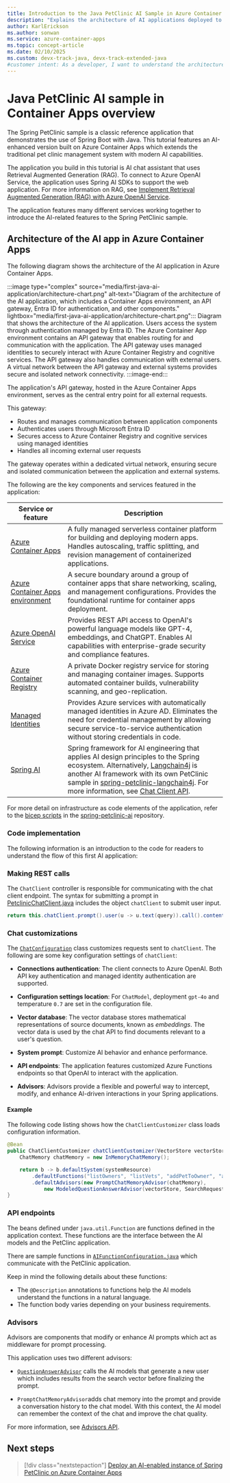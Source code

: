 ```yaml
---
title: Introduction to the Java PetClinic AI Sample in Azure Container Apps
description: "Explains the architecture of AI applications deployed to Azure Container Apps."
author: KarlErickson
ms.author: sonwan
ms.service: azure-container-apps
ms.topic: concept-article
ms.date: 02/10/2025
ms.custom: devx-track-java, devx-track-extended-java
#customer intent: As a developer, I want to understand the architecture of AI applications deployed to Azure Container Apps.
---
```


# Java PetClinic AI sample in Container Apps overview

The Spring PetClinic sample is a classic reference application that demonstrates the use of Spring Boot with Java. This tutorial features an  AI-enhanced version built on Azure Container Apps which extends the traditional pet clinic management system with modern AI capabilities.

The application you build in this tutorial is AI chat assistant that uses Retrieval Augmented Generation (RAG). To connect to Azure OpenAI Service, the application uses Spring AI SDKs to support the web application. For more information on RAG, see [Implement Retrieval Augmented Generation (RAG) with Azure OpenAI Service](/training/modules/use-own-data-azure-openai).

The application features many different services working together to introduce the AI-related features to the Spring PetClinic sample.

## Architecture of the AI app in Azure Container Apps

The following diagram shows the architecture of the AI application in Azure Container Apps.

:::image type="complex" source="media/first-java-ai-application/architecture-chart.png" alt-text="Diagram of the architecture of the AI application, which includes a Container Apps environment, an API gateway, Entra ID for authentication, and other components." lightbox="media/first-java-ai-application/architecture-chart.png":::
   Diagram that shows the architecture of the AI application. Users access the system through authentication managed by Entra ID. The Azure Container App environment contains an API gateway that enables routing for and communication with the application. The API gateway uses managed identities to securely interact with Azure Container Registry and cognitive services. The API gateway also handles communication with external users. A virtual network between the API gateway and external systems provides secure and isolated network connectivity.
:::image-end:::

The application's API gateway, hosted in the Azure Container Apps environment, serves as the central entry point for all external requests.

This gateway:

- Routes and manages communication between application components
- Authenticates users through Microsoft Entra ID
- Secures access to Azure Container Registry and cognitive services using managed identities
- Handles all incoming external user requests

The gateway operates within a dedicated virtual network, ensuring secure and isolated communication between the application and external systems.

The following are the key components and services featured in the application:

| Service or feature | Description |
|---|---|
| [Azure Container Apps](/azure/container-apps/overview) | A fully managed serverless container platform for building and deploying modern apps. Handles autoscaling, traffic splitting, and revision management of containerized applications. |
| [Azure Container Apps environment](/azure/container-apps/environment) | A secure boundary around a group of container apps that share networking, scaling, and management configurations. Provides the foundational runtime for container apps deployment. |
| [Azure OpenAI Service](/azure/ai-services/openai/overview) | Provides REST API access to OpenAI's powerful language models like GPT-4, embeddings, and ChatGPT. Enables AI capabilities with enterprise-grade security and compliance features. |
| [Azure Container Registry](/azure/container-registry/container-registry-intro) | A private Docker registry service for storing and managing container images. Supports automated container builds, vulnerability scanning, and geo-replication. |
| [Managed Identities](/entra/identity/managed-identities-azure-resources/overview) | Provides Azure services with automatically managed identities in Azure AD. Eliminates the need for credential management by allowing secure service-to-service authentication without storing credentials in code. |
| [Spring AI](https://spring.io/projects/spring-ai) | Spring framework for AI engineering that applies AI design principles to the Spring ecosystem. Alternatively, [Langchain4j](https://docs.langchain4j.dev/intro) is another AI framework with its own PetClinic sample in [spring-petclinic-langchain4j](https://github.com/Azure-Samples/spring-petclinic-langchain4j). For more information, see [Chat Client API](https://docs.spring.io/spring-ai/reference/api/chatclient.html). |

For more detail on infrastructure as code elements of the application, refer to the [bicep scripts](https://github.com/Azure-Samples/spring-petclinic-ai/blob/main/infra/bicep/main.bicep) in the [spring-petclinic-ai](https://github.com/Azure-Samples/spring-petclinic-ai/) repository.

### Code implementation

The following information is an introduction to the code for readers to understand the flow of this first AI application:

### Making REST calls

The `ChatClient` controller is responsible for communicating with the chat client endpoint. The syntax for submitting a prompt in [PetclinicChatClient.java](https://github.com/Azure-Samples/spring-petclinic-ai/blob/main/src/main/java/org/springframework/samples/petclinic/genai/PetclinicChatClient.java) includes the object `chatClient` to submit user input.

```java
return this.chatClient.prompt().user(u -> u.text(query)).call().content();
```

### Chat customizations

The [`ChatConfiguration`](https://github.com/Azure-Samples/spring-petclinic-ai/blob/main/src/main/java/org/springframework/samples/petclinic/genai/ChatConfiguration.java) class customizes requests sent to `chatClient`. The following are some key configuration settings of `chatClient`:

- **Connections authentication**: The client connects to Azure OpenAI. Both API key authentication and managed identity authentication are supported.

- **Configuration settings location**: For `ChatModel`, deployment `gpt-4o` and temperature `0.7` are set in the configuration file.

- **Vector database**: The vector database stores mathematical representations of source documents, known as *embeddings*. The vector data is used by the chat API to find documents relevant to a user's question.

- **System prompt**: Customize AI behavior and enhance performance.

- **API endpoints**: The application features customized Azure Functions endpoints so that OpenAI to interact with the application.

- **Advisors**: Advisors provide a flexible and powerful way to intercept, modify, and enhance AI-driven interactions in your Spring applications.

#### Example

The following code listing shows how the  `ChatClientCustomizer` class loads configuration information.

```java
@Bean
public ChatClientCustomizer chatClientCustomizer(VectorStore vectorStore, ChatModel model) {
    ChatMemory chatMemory = new InMemoryChatMemory();

    return b -> b.defaultSystem(systemResource)
        .defaultFunctions("listOwners", "listVets", "addPetToOwner", "addOwnerToPetclinic")
        .defaultAdvisors(new PromptChatMemoryAdvisor(chatMemory),
            new ModeledQuestionAnswerAdvisor(vectorStore, SearchRequest.defaults(), model));
}
```

### API endpoints

The beans defined under `java.util.Function` are functions defined in the application context. These functions are the interface between the AI models and the PetClinc application.

There are sample functions in [`AIFunctionConfiguration.java`](https://github.com/Azure-Samples/spring-petclinic-ai/blob/main/src/main/java/org/springframework/samples/petclinic/genai/AIFunctionConfiguration.java) which communicate with the PetClinic application.

Keep in mind the following details about these functions:

- The `@Description` annotations to functions help the AI models understand the functions in a natural language.
- The function body varies depending on your business requirements.

### Advisors

Advisors are components that modify or enhance AI prompts which act as middleware for prompt processing.

This application uses two different advisors:

- [`QuestionAnswerAdvisor`](https://github.com/Azure-Samples/spring-petclinic-ai/blob/main/src/main/java/org/springframework/samples/petclinic/genai/ModeledQuestionAnswerAdvisor.java) calls the AI models that generate a new user which includes results from the search vector before finalizing the prompt.

- `PromptChatMemoryAdvisor`adds chat memory into the prompt and provide a conversation history to the chat model. With this context, the AI model can remember the context of the chat and improve the chat quality.

For more information, see [Advisors API](https://docs.spring.io/spring-ai/reference/api/advisors.html).

## Next steps

> [!div class="nextstepaction"]
> [Deploy an AI-enabled instance of Spring PetClinic on Azure Container Apps](java-petclinic-ai-overview.md)
